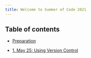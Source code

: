 ```yaml
---
title: Welcome to Summer of Code 2021
---
```



## Table of contents

- [Preparation](prep/index.html)

- [1. May 25: Using Version Control](week1/version_control.html)
